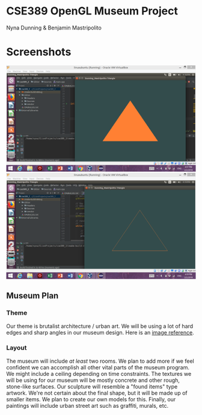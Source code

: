 # CSE389 OpenGL Museum Project
Nyna Dunning & Benjamin Mastripolito

# Screenshots

![](https://github.com/Lemoncreme/opengl-museum/blob/master/Screenshot%20(836).png)
![](https://github.com/Lemoncreme/opengl-museum/blob/master/Screenshot%20(837).png)

## Museum Plan

### Theme
Our theme is brutalist architecture / urban art. We will be using a lot of hard edges and sharp angles in our museum design. Here is an [image reference](https://cdn-images-1.medium.com/max/2000/1*S6RfbHdsLvjOzgl0dWhzgA.jpeg).

### Layout
The museum will include *at least* two rooms. We plan to add more if we feel confident we can accomplish all other vital parts of the museum program.
We might include a ceiling depending on time constraints.
The textures we will be using for our museum will be mostly concrete and other rough, stone-like surfaces.
Our sculpture will resemble a "found items" type artwork. We're not certain about the final shape, but it will be made up of smaller items. We plan to create our own models for this. 
Finally, our paintings will include urban street art such as graffiti, murals, etc. 
